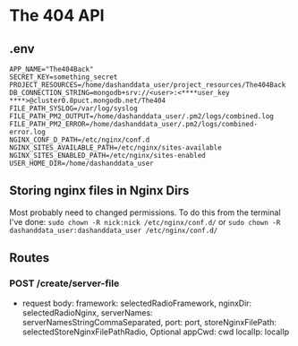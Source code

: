 # The 404 API

## .env

```env
APP_NAME="The404Back"
SECRET_KEY=something_secret
PROJECT_RESOURCES=/home/dashanddata_user/project_resources/The404Back
DB_CONNECTION_STRING=mongodb+srv://<user>:<****user_key ****>@cluster0.8puct.mongodb.net/The404
FILE_PATH_SYSLOG=/var/log/syslog
FILE_PATH_PM2_OUTPUT=/home/dashanddata_user/.pm2/logs/combined.log
FILE_PATH_PM2_ERROR=/home/dashanddata_user/.pm2/logs/combined-error.log
NGINX_CONF_D_PATH=/etc/nginx/conf.d
NGINX_SITES_AVAILABLE_PATH=/etc/nginx/sites-available
NGINX_SITES_ENABLED_PATH=/etc/nginx/sites-enabled
USER_HOME_DIR=/home/dashanddata_user
```

## Storing nginx files in Nginx Dirs

Most probably need to changed permissions. To do this from the terminal I've done:
`sudo chown -R nick:nick /etc/nginx/conf.d/` or `sudo chown -R dashanddata_user:dashanddata_user /etc/nginx/conf.d/`

## Routes

### POST /create/server-file

- request body:
  framework: selectedRadioFramework,
  nginxDir: selectedRadioNginx,
  serverNames: serverNamesStringCommaSeparated,
  port: port,
  storeNginxFilePath: selectedStoreNginxFilePathRadio,
  Optional
  appCwd: cwd
  localIp: localIp
